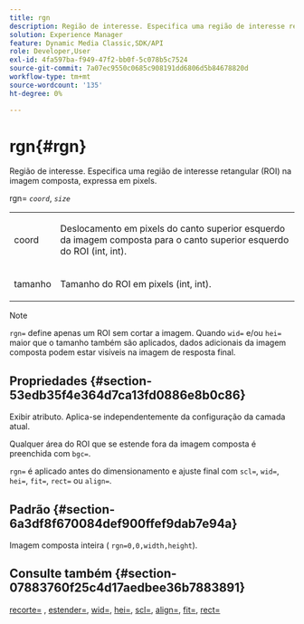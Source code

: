 ```yaml
---
title: rgn
description: Região de interesse. Especifica uma região de interesse retangular (ROI) na imagem composta, expressa em pixels.
solution: Experience Manager
feature: Dynamic Media Classic,SDK/API
role: Developer,User
exl-id: 4fa597ba-f949-47f2-bb0f-5c078b5c7524
source-git-commit: 7a07ec9550c0685c908191dd6806d5b84678820d
workflow-type: tm+mt
source-wordcount: '135'
ht-degree: 0%

---
```


# rgn{#rgn}

Região de interesse. Especifica uma região de interesse retangular (ROI) na imagem composta, expressa em pixels.

rgn= *`coord`*, *`size`*

<table id="simpletable_3A430F9078B04C2E90F4D1A130AFA20C"> 
 <tr class="strow"> 
  <td class="stentry"> <p><span class="varname"> coord</span> </p> </td> 
  <td class="stentry"> <p>Deslocamento em pixels do canto superior esquerdo da imagem composta para o canto superior esquerdo do ROI (int, int). </p></td> 
 </tr> 
 <tr class="strow"> 
  <td class="stentry"> <p><span class="varname"> tamanho</span> </p></td> 
  <td class="stentry"> <p>Tamanho do ROI em pixels (int, int). </p></td> 
 </tr> 
</table>

>[!NOTE]
>
>`rgn=` define apenas um ROI sem cortar a imagem. Quando `wid=` e/ou `hei=` maior que o tamanho também são aplicados, dados adicionais da imagem composta podem estar visíveis na imagem de resposta final.

## Propriedades {#section-53edb35f4e364d7ca13fd0886e8b0c86}

Exibir atributo. Aplica-se independentemente da configuração da camada atual.

Qualquer área do ROI que se estende fora da imagem composta é preenchida com `bgc=`.

`rgn=` é aplicado antes do dimensionamento e ajuste final com `scl=`, `wid=`, `hei=`, `fit=`, `rect=` ou `align=`.

## Padrão {#section-6a3df8f670084def900ffef9dab7e94a}

Imagem composta inteira ( `rgn=0,0,width,height`).

## Consulte também {#section-07883760f25c4d17aedbee36b7883891}

[recorte=](../../../../../is-api/http-ref/image-serving-api-ref/c-http-protocol-reference/c-command-reference/r-crop.md#reference-6fd0f6399966446ab4425ce050572eab) , [estender=](../../../../../is-api/http-ref/image-serving-api-ref/c-http-protocol-reference/c-command-reference/r-extend.md#reference-7e9156beb285459d830e2d56782a74ac), [wid=](../../../../../is-api/http-ref/image-serving-api-ref/c-http-protocol-reference/c-command-reference/r-is-http-wid.md#reference-bfeadcb67bf4485f851eb21345527e47), [hei=](../../../../../is-api/http-ref/image-serving-api-ref/c-http-protocol-reference/c-command-reference/r-is-http-hei.md#reference-6d6f556ccc0e4b98a815e8a5c1944a96), [scl=](../../../../../is-api/http-ref/image-serving-api-ref/c-http-protocol-reference/c-command-reference/r-scl.md#reference-b2a74e493d0d407e98fe350551ba3fcc), [align=](../../../../../is-api/http-ref/image-serving-api-ref/c-http-protocol-reference/c-command-reference/r-align.md#reference-b7d6b87c75124d78884f916dd6544bc7), [fit=](../../../../../is-api/http-ref/image-serving-api-ref/c-http-protocol-reference/c-command-reference/r-fit.md#reference-f11bff6d93d143d6b135de3a923bc989), [rect=](../../../../../is-api/http-ref/image-serving-api-ref/c-http-protocol-reference/c-command-reference/r-rect.md#reference-520b90d30b4c4b4692a723e4df6adaf3)
